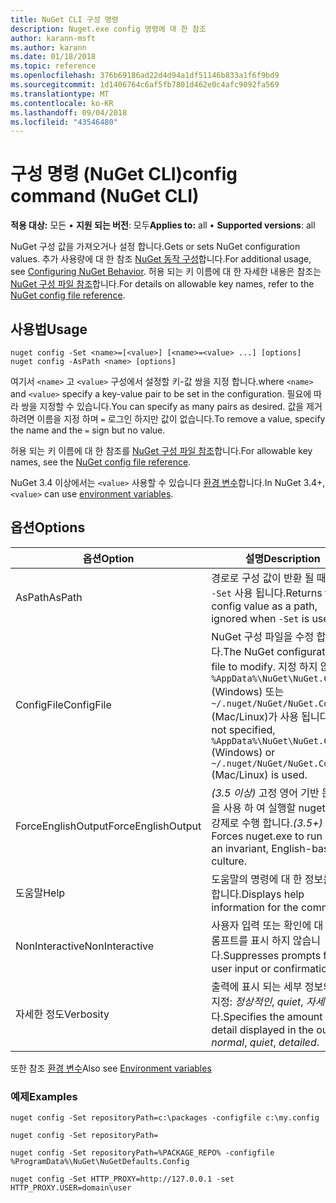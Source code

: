 ```yaml
---
title: NuGet CLI 구성 명령
description: Nuget.exe config 명령에 대 한 참조
author: karann-msft
ms.author: karann
ms.date: 01/18/2018
ms.topic: reference
ms.openlocfilehash: 376b69186ad22d4d94a1df51146b833a1f6f9bd9
ms.sourcegitcommit: 1d1406764c6af5fb7801d462e0c4afc9092fa569
ms.translationtype: MT
ms.contentlocale: ko-KR
ms.lasthandoff: 09/04/2018
ms.locfileid: "43546480"
---
```

# <a name="config-command-nuget-cli"></a><span data-ttu-id="92b7a-103">구성 명령 (NuGet CLI)</span><span class="sxs-lookup"><span data-stu-id="92b7a-103">config command (NuGet CLI)</span></span>

<span data-ttu-id="92b7a-104">**적용 대상:** 모든 &bullet; **지원 되는 버전**: 모두</span><span class="sxs-lookup"><span data-stu-id="92b7a-104">**Applies to:** all &bullet; **Supported versions**: all</span></span>

<span data-ttu-id="92b7a-105">NuGet 구성 값을 가져오거나 설정 합니다.</span><span class="sxs-lookup"><span data-stu-id="92b7a-105">Gets or sets NuGet configuration values.</span></span> <span data-ttu-id="92b7a-106">추가 사용량에 대 한 참조 [NuGet 동작 구성](../consume-packages/configuring-nuget-behavior.md)합니다.</span><span class="sxs-lookup"><span data-stu-id="92b7a-106">For additional usage, see [Configuring NuGet Behavior](../consume-packages/configuring-nuget-behavior.md).</span></span> <span data-ttu-id="92b7a-107">허용 되는 키 이름에 대 한 자세한 내용은 참조는 [NuGet 구성 파일 참조](../reference/nuget-config-file.md)합니다.</span><span class="sxs-lookup"><span data-stu-id="92b7a-107">For details on allowable key names, refer to the [NuGet config file reference](../reference/nuget-config-file.md).</span></span>

## <a name="usage"></a><span data-ttu-id="92b7a-108">사용법</span><span class="sxs-lookup"><span data-stu-id="92b7a-108">Usage</span></span>

```cli
nuget config -Set <name>=[<value>] [<name>=<value> ...] [options]
nuget config -AsPath <name> [options]
```

<span data-ttu-id="92b7a-109">여기서 `<name>` 고 `<value>` 구성에서 설정할 키-값 쌍을 지정 합니다.</span><span class="sxs-lookup"><span data-stu-id="92b7a-109">where `<name>` and `<value>` specify a key-value pair to be set in the configuration.</span></span> <span data-ttu-id="92b7a-110">필요에 따라 쌍을 지정할 수 있습니다.</span><span class="sxs-lookup"><span data-stu-id="92b7a-110">You can specify as many pairs as desired.</span></span> <span data-ttu-id="92b7a-111">값을 제거 하려면 이름을 지정 하며 `=` 로그인 하지만 값이 없습니다.</span><span class="sxs-lookup"><span data-stu-id="92b7a-111">To remove a value, specify the name and the `=` sign but no value.</span></span>

<span data-ttu-id="92b7a-112">허용 되는 키 이름에 대 한 참조를 [NuGet 구성 파일 참조](../reference/nuget-config-file.md)합니다.</span><span class="sxs-lookup"><span data-stu-id="92b7a-112">For allowable key names, see the [NuGet config file reference](../reference/nuget-config-file.md).</span></span>

<span data-ttu-id="92b7a-113">NuGet 3.4 이상에서는 `<value>` 사용할 수 있습니다 [환경 변수](cli-ref-environment-variables.md)합니다.</span><span class="sxs-lookup"><span data-stu-id="92b7a-113">In NuGet 3.4+, `<value>` can use [environment variables](cli-ref-environment-variables.md).</span></span>

## <a name="options"></a><span data-ttu-id="92b7a-114">옵션</span><span class="sxs-lookup"><span data-stu-id="92b7a-114">Options</span></span>

| <span data-ttu-id="92b7a-115">옵션</span><span class="sxs-lookup"><span data-stu-id="92b7a-115">Option</span></span> | <span data-ttu-id="92b7a-116">설명</span><span class="sxs-lookup"><span data-stu-id="92b7a-116">Description</span></span> |
| --- | --- |
| <span data-ttu-id="92b7a-117">AsPath</span><span class="sxs-lookup"><span data-stu-id="92b7a-117">AsPath</span></span> | <span data-ttu-id="92b7a-118">경로로 구성 값이 반환 될 때 무시 `-Set` 사용 됩니다.</span><span class="sxs-lookup"><span data-stu-id="92b7a-118">Returns the config value as a path, ignored when `-Set` is used.</span></span> |
| <span data-ttu-id="92b7a-119">ConfigFile</span><span class="sxs-lookup"><span data-stu-id="92b7a-119">ConfigFile</span></span> | <span data-ttu-id="92b7a-120">NuGet 구성 파일을 수정 합니다.</span><span class="sxs-lookup"><span data-stu-id="92b7a-120">The NuGet configuration file to modify.</span></span> <span data-ttu-id="92b7a-121">지정 하지 않으면 `%AppData%\NuGet\NuGet.Config` (Windows) 또는 `~/.nuget/NuGet/NuGet.Config` (Mac/Linux)가 사용 됩니다.</span><span class="sxs-lookup"><span data-stu-id="92b7a-121">If not specified, `%AppData%\NuGet\NuGet.Config` (Windows) or `~/.nuget/NuGet/NuGet.Config` (Mac/Linux) is used.</span></span>|
| <span data-ttu-id="92b7a-122">ForceEnglishOutput</span><span class="sxs-lookup"><span data-stu-id="92b7a-122">ForceEnglishOutput</span></span> | <span data-ttu-id="92b7a-123">*(3.5 이상)*  고정 영어 기반 문화권을 사용 하 여 실행할 nuget.exe를 강제로 수행 합니다.</span><span class="sxs-lookup"><span data-stu-id="92b7a-123">*(3.5+)* Forces nuget.exe to run using an invariant, English-based culture.</span></span> |
| <span data-ttu-id="92b7a-124">도움말</span><span class="sxs-lookup"><span data-stu-id="92b7a-124">Help</span></span> | <span data-ttu-id="92b7a-125">도움말의 명령에 대 한 정보를 표시 합니다.</span><span class="sxs-lookup"><span data-stu-id="92b7a-125">Displays help information for the command.</span></span> |
| <span data-ttu-id="92b7a-126">NonInteractive</span><span class="sxs-lookup"><span data-stu-id="92b7a-126">NonInteractive</span></span> | <span data-ttu-id="92b7a-127">사용자 입력 또는 확인에 대 한 프롬프트를 표시 하지 않습니다.</span><span class="sxs-lookup"><span data-stu-id="92b7a-127">Suppresses prompts for user input or confirmations.</span></span> |
| <span data-ttu-id="92b7a-128">자세한 정도</span><span class="sxs-lookup"><span data-stu-id="92b7a-128">Verbosity</span></span> | <span data-ttu-id="92b7a-129">출력에 표시 되는 세부 정보의 양을 지정: *정상적인*, *quiet*, *자세한*합니다.</span><span class="sxs-lookup"><span data-stu-id="92b7a-129">Specifies the amount of detail displayed in the output: *normal*, *quiet*, *detailed*.</span></span> |

<span data-ttu-id="92b7a-130">또한 참조 [환경 변수](cli-ref-environment-variables.md)</span><span class="sxs-lookup"><span data-stu-id="92b7a-130">Also see [Environment variables](cli-ref-environment-variables.md)</span></span>

### <a name="examples"></a><span data-ttu-id="92b7a-131">예제</span><span class="sxs-lookup"><span data-stu-id="92b7a-131">Examples</span></span>

```cli
nuget config -Set repositoryPath=c:\packages -configfile c:\my.config

nuget config -Set repositoryPath=

nuget config -Set repositoryPath=%PACKAGE_REPO% -configfile %ProgramData%\NuGet\NuGetDefaults.Config

nuget config -Set HTTP_PROXY=http://127.0.0.1 -set HTTP_PROXY.USER=domain\user
```
